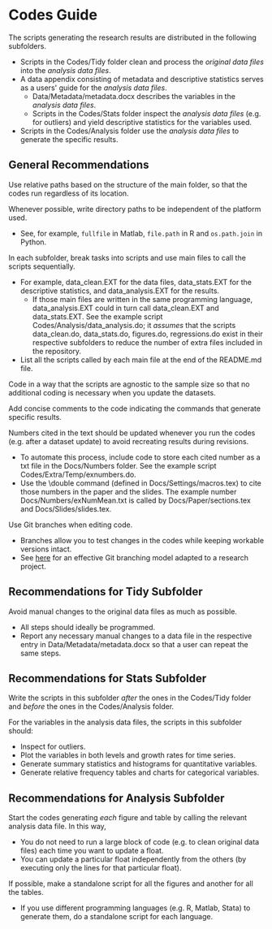 # Codes Guide

The scripts generating the research results are distributed in the following subfolders.
- Scripts in the Codes/Tidy folder clean and process the *original data files* into the *analysis data files*.
- A data appendix consisting of metadata and descriptive statistics serves as a users' guide for the *analysis data files*.
	- Data/Metadata/metadata.docx describes the variables in the *analysis data files*.
	- Scripts in the Codes/Stats folder inspect the *analysis data files* (e.g. for outliers) and yield descriptive statistics for the variables used.
- Scripts in the Codes/Analysis folder use the *analysis data files* to generate the specific results.


## General Recommendations
Use relative paths based on the structure of the main folder, so that the codes run regardless of its location.

Whenever possible, write directory paths to be independent of the platform used.
- See, for example, `fullfile` in Matlab, `file.path` in R and `os.path.join` in Python.

In each subfolder, break tasks into scripts and use main files to call the scripts sequentially.
- For example, data_clean.EXT for the data files, data_stats.EXT for the descriptive statistics, and data_analysis.EXT for the results.
	- If those main files are written in the same programming language, data_analysis.EXT could in turn call data_clean.EXT and data_stats.EXT. See the example script Codes/Analysis/data_analysis.do; it *assumes* that the scripts data_clean.do, data_stats.do, figures.do, regressions.do exist in their respective subfolders to reduce the number of extra files included in the repository.
- List all the scripts called by each main file at the end of the README.md file.

Code in a way that the scripts are agnostic to the sample size so that no additional coding is necessary when you update the datasets.

Add concise comments to the code indicating the commands that generate specific results.

Numbers cited in the text should be updated whenever you run the codes (e.g. after a dataset update) to avoid recreating results during revisions.
- To automate this process, include code to store each cited number as a txt file in the Docs/Numbers folder. See the example script Codes/Extra/Temp/exnumbers.do.
- Use the \double command (defined in Docs/Settings/macros.tex) to cite those numbers in the paper and the slides. The example number Docs/Numbers/exNumMean.txt is called by Docs/Paper/sections.tex and Docs/Slides/slides.tex.

Use Git branches when editing code.
- Branches allow you to test changes in the codes while keeping workable versions intact.
- See [here](https://github.com/pavelsolis/Git-GitHub-Primer#driessens-branching-model) for an effective Git branching model adapted to a research project.


## Recommendations for Tidy Subfolder
Avoid manual changes to the original data files as much as possible.
- All steps should ideally be programmed.
- Report any necessary manual changes to a data file in the respective entry in Data/Metadata/metadata.docx so that a user can repeat the same steps.


## Recommendations for Stats Subfolder
Write the scripts in this subfolder *after* the ones in the Codes/Tidy folder and *before* the ones in the Codes/Analysis folder.

For the variables in the analysis data files, the scripts in this subfolder should:
- Inspect for outliers.
- Plot the variables in both levels and growth rates for time series.
- Generate summary statistics and histograms for quantitative variables.
- Generate relative frequency tables and charts for categorical variables.


## Recommendations for Analysis Subfolder
Start the codes generating *each* figure and table by calling the relevant analysis data file. In this way,
- You do not need to run a large block of code (e.g. to clean original data files) each time you want to update a float.
- You can update a particular float independently from the others (by executing only the lines for that particular float).

If possible, make a standalone script for all the figures and another for all the tables.
- If you use different programming languages (e.g. R, Matlab, Stata) to generate them, do a standalone script for each language.